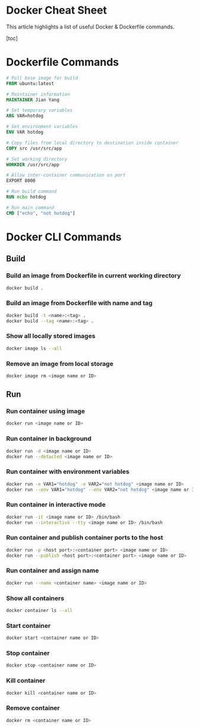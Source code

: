 # Docker Cheat Sheet

This article highlights a list of useful Docker & Dockerfile commands.

[toc]

# Dockerfile Commands

```Dockerfile
# Pull base image for build
FROM ubuntu:latest

# Maintainer information
MAINTAINER Jian Yang

# Set temporary variables
ARG VAR=hotdog

# Set environment variables
ENV VAR hotdog

# Copy files from local directory to destination inside container
COPY src /usr/src/app

# Set working directory
WORKDIR /usr/src/app

# Allow inter-container communication on port
EXPORT 8000

# Run build command
RUN echo hotdog

# Run main command
CMD ["echo", "not hotdog"]
```

# Docker CLI Commands

## Build

### Build an image from Dockerfile in current working directory

```bash
docker build .
```

### Build an image from Dockerfile with name and tag

```bash
docker build -t <name>:<tag> .
docker build --tag <name>:<tag> .
```

### Show all locally stored images

```bash
docker image ls --all
```

### Remove an image from local storage

```bash
docker image rm <image name or ID>
```

## Run

### Run container using image

```bash
docker run <image name or ID>
```

### Run container in background

```bash
docker run -d <image name or ID>
docker run --detacted <image name or ID>
```

### Run container with environment variables

```bash
docker run -e VAR1="hotdog" -e VAR2="not hotdog" <image name or ID>
docker run --env VAR1="hotdog" --env VAR2="not hotdog" <image name or ID>
```

### Run container in interactive mode

```bash
docker run -it <image name or ID> /bin/bash
docker run --interactive --tty <image name or ID> /bin/bash
```

### Run container and publish container ports to the host

```bash
docker run -p <host port>:<container port> <image name or ID>
docker run --publish <host port>:<container port> <image name or ID>
```

### Run container and assign name

```bash
docker run --name <container name> <image name or ID>
```

### Show all containers

```bash
docker container ls --all
```

### Start container

```bash
docker start <container name or ID>
```

### Stop container

```bash
docker stop <container name or ID>
```

### Kill container

```bash
docker kill <container name or ID>
```

### Remove container

```bash
docker rm <container name or ID>
```
